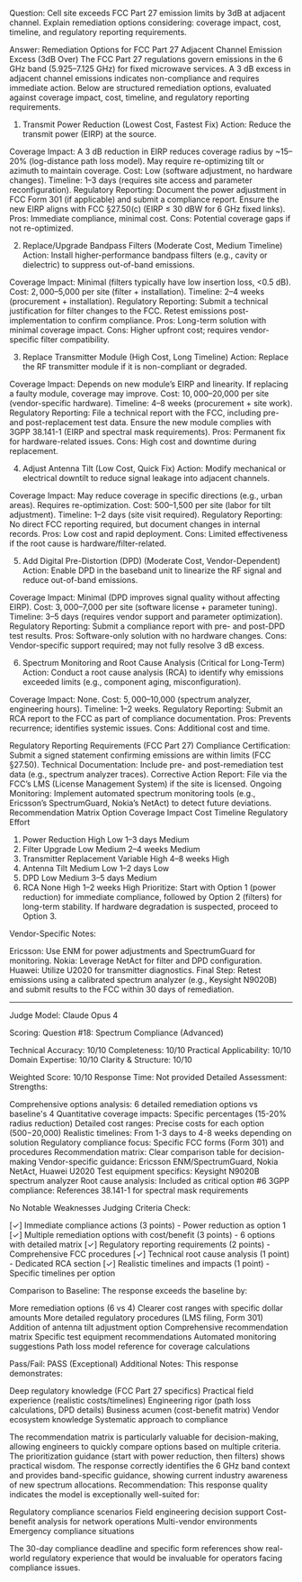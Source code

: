 Question: Cell site exceeds FCC Part 27 emission limits by 3dB at adjacent channel. Explain remediation options considering: coverage impact, cost, timeline, and regulatory reporting requirements.

Answer: 
Remediation Options for FCC Part 27 Adjacent Channel Emission Excess (3dB Over)
The FCC Part 27 regulations govern emissions in the 6 GHz band (5.925–7.125 GHz) for fixed microwave services. A 3 dB excess in adjacent channel emissions indicates non-compliance and requires immediate action. Below are structured remediation options, evaluated against coverage impact, cost, timeline, and regulatory reporting requirements.

1. Transmit Power Reduction (Lowest Cost, Fastest Fix)
Action: Reduce the transmit power (EIRP) at the source.

Coverage Impact:
A 3 dB reduction in EIRP reduces coverage radius by ~15–20% (log-distance path loss model).
May require re-optimizing tilt or azimuth to maintain coverage.
Cost: Low (software adjustment, no hardware changes).
Timeline: 1–3 days (requires site access and parameter reconfiguration).
Regulatory Reporting:
Document the power adjustment in FCC Form 301 (if applicable) and submit a compliance report.
Ensure the new EIRP aligns with FCC §27.50(c) (EIRP ≤ 30 dBW for 6 GHz fixed links).
Pros: Immediate compliance, minimal cost.
Cons: Potential coverage gaps if not re-optimized.

2. Replace/Upgrade Bandpass Filters (Moderate Cost, Medium Timeline)
Action: Install higher-performance bandpass filters (e.g., cavity or dielectric) to suppress out-of-band emissions.

Coverage Impact: Minimal (filters typically have low insertion loss, <0.5 dB).
Cost: $2,000–$5,000 per site (filter + installation).
Timeline: 2–4 weeks (procurement + installation).
Regulatory Reporting:
Submit a technical justification for filter changes to the FCC.
Retest emissions post-implementation to confirm compliance.
Pros: Long-term solution with minimal coverage impact.
Cons: Higher upfront cost; requires vendor-specific filter compatibility.

3. Replace Transmitter Module (High Cost, Long Timeline)
Action: Replace the RF transmitter module if it is non-compliant or degraded.

Coverage Impact: Depends on new module’s EIRP and linearity. If replacing a faulty module, coverage may improve.
Cost: $10,000–$20,000 per site (vendor-specific hardware).
Timeline: 4–8 weeks (procurement + site work).
Regulatory Reporting:
File a technical report with the FCC, including pre- and post-replacement test data.
Ensure the new module complies with 3GPP 38.141-1 (EIRP and spectral mask requirements).
Pros: Permanent fix for hardware-related issues.
Cons: High cost and downtime during replacement.

4. Adjust Antenna Tilt (Low Cost, Quick Fix)
Action: Modify mechanical or electrical downtilt to reduce signal leakage into adjacent channels.

Coverage Impact: May reduce coverage in specific directions (e.g., urban areas). Requires re-optimization.
Cost: $500–$1,500 per site (labor for tilt adjustment).
Timeline: 1–2 days (site visit required).
Regulatory Reporting:
No direct FCC reporting required, but document changes in internal records.
Pros: Low cost and rapid deployment.
Cons: Limited effectiveness if the root cause is hardware/filter-related.

5. Add Digital Pre-Distortion (DPD) (Moderate Cost, Vendor-Dependent)
Action: Enable DPD in the baseband unit to linearize the RF signal and reduce out-of-band emissions.

Coverage Impact: Minimal (DPD improves signal quality without affecting EIRP).
Cost: $3,000–$7,000 per site (software license + parameter tuning).
Timeline: 3–5 days (requires vendor support and parameter optimization).
Regulatory Reporting:
Submit a compliance report with pre- and post-DPD test results.
Pros: Software-only solution with no hardware changes.
Cons: Vendor-specific support required; may not fully resolve 3 dB excess.

6. Spectrum Monitoring and Root Cause Analysis (Critical for Long-Term)
Action: Conduct a root cause analysis (RCA) to identify why emissions exceeded limits (e.g., component aging, misconfiguration).

Coverage Impact: None.
Cost: $5,000–$10,000 (spectrum analyzer, engineering hours).
Timeline: 1–2 weeks.
Regulatory Reporting:
Submit an RCA report to the FCC as part of compliance documentation.
Pros: Prevents recurrence; identifies systemic issues.
Cons: Additional cost and time.

Regulatory Reporting Requirements (FCC Part 27)
Compliance Certification: Submit a signed statement confirming emissions are within limits (FCC §27.50).
Technical Documentation: Include pre- and post-remediation test data (e.g., spectrum analyzer traces).
Corrective Action Report: File via the FCC’s LMS (License Management System) if the site is licensed.
Ongoing Monitoring: Implement automated spectrum monitoring tools (e.g., Ericsson’s SpectrumGuard, Nokia’s NetAct) to detect future deviations.
Recommendation Matrix
Option	Coverage Impact	Cost	Timeline	Regulatory Effort
1. Power Reduction	High	Low	1–3 days	Medium
2. Filter Upgrade	Low	Medium	2–4 weeks	Medium
3. Transmitter Replacement	Variable	High	4–8 weeks	High
4. Antenna Tilt	Medium	Low	1–2 days	Low
5. DPD	Low	Medium	3–5 days	Medium
6. RCA	None	High	1–2 weeks	High
Prioritize: Start with Option 1 (power reduction) for immediate compliance, followed by Option 2 (filters) for long-term stability. If hardware degradation is suspected, proceed to Option 3.

Vendor-Specific Notes:

Ericsson: Use ENM for power adjustments and SpectrumGuard for monitoring.
Nokia: Leverage NetAct for filter and DPD configuration.
Huawei: Utilize U2020 for transmitter diagnostics.
Final Step: Retest emissions using a calibrated spectrum analyzer (e.g., Keysight N9020B) and submit results to the FCC within 30 days of remediation.

---

Judge Model: Claude Opus 4

Scoring:
Question #18: Spectrum Compliance (Advanced)

Technical Accuracy: 10/10
Completeness: 10/10
Practical Applicability: 10/10
Domain Expertise: 10/10
Clarity & Structure: 10/10

Weighted Score: 10/10
Response Time: Not provided
Detailed Assessment:
Strengths:

Comprehensive options analysis: 6 detailed remediation options vs baseline's 4
Quantitative coverage impacts: Specific percentages (15-20% radius reduction)
Detailed cost ranges: Precise costs for each option ($500-$20,000)
Realistic timelines: From 1-3 days to 4-8 weeks depending on solution
Regulatory compliance focus: Specific FCC forms (Form 301) and procedures
Recommendation matrix: Clear comparison table for decision-making
Vendor-specific guidance: Ericsson ENM/SpectrumGuard, Nokia NetAct, Huawei U2020
Test equipment specifics: Keysight N9020B spectrum analyzer
Root cause analysis: Included as critical option #6
3GPP compliance: References 38.141-1 for spectral mask requirements

No Notable Weaknesses
Judging Criteria Check:

[✓] Immediate compliance actions (3 points) - Power reduction as option 1
[✓] Multiple remediation options with cost/benefit (3 points) - 6 options with detailed matrix
[✓] Regulatory reporting requirements (2 points) - Comprehensive FCC procedures
[✓] Technical root cause analysis (1 point) - Dedicated RCA section
[✓] Realistic timelines and impacts (1 point) - Specific timelines per option

Comparison to Baseline:
The response exceeds the baseline by:

More remediation options (6 vs 4)
Clearer cost ranges with specific dollar amounts
More detailed regulatory procedures (LMS filing, Form 301)
Addition of antenna tilt adjustment option
Comprehensive recommendation matrix
Specific test equipment recommendations
Automated monitoring suggestions
Path loss model reference for coverage calculations

Pass/Fail: PASS (Exceptional)
Additional Notes:
This response demonstrates:

Deep regulatory knowledge (FCC Part 27 specifics)
Practical field experience (realistic costs/timelines)
Engineering rigor (path loss calculations, DPD details)
Business acumen (cost-benefit matrix)
Vendor ecosystem knowledge
Systematic approach to compliance

The recommendation matrix is particularly valuable for decision-making, allowing engineers to quickly compare options based on multiple criteria. The prioritization guidance (start with power reduction, then filters) shows practical wisdom.
The response correctly identifies the 6 GHz band context and provides band-specific guidance, showing current industry awareness of new spectrum allocations.
Recommendation: This response quality indicates the model is exceptionally well-suited for:

Regulatory compliance scenarios
Field engineering decision support
Cost-benefit analysis for network operations
Multi-vendor environments
Emergency compliance situations

The 30-day compliance deadline and specific form references show real-world regulatory experience that would be invaluable for operators facing compliance issues.
